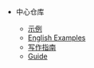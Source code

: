 - 中心仓库

  - [示例](docs/examples/README.md)
  - [English Examples](docs/en-examples/README.md)
  - [写作指南](docs/guide/README.md)
  - [Guide](ocs/en-guide/README.md)